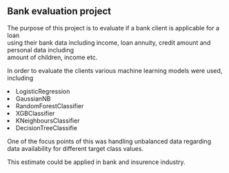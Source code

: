 ## Bank evaluation project
The purpose of this project is to evaluate if a bank client is applicable for a loan <br>
using their bank data including income, loan annuity, credit amount and personal data including <br>
amount of children, income etc. <br>

In order to evaluate the clients various machine learning models were used, including
<list>
<li> LogisticRegression</li>
<li>GaussianNB</li>
<li>RandomForestClassifier</li>
<li>XGBClassifier</li>
<li>KNeighboursClassifier</li>
<li>DecisionTreeClassifie</li>

One of the focus points of this was handling unbalanced data regarding data availability for different target class values.

This estimate could be applied in bank and insurence industry.
